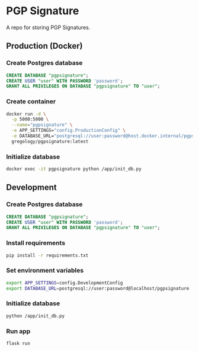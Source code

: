 # PGP Signature

A repo for storing PGP Signatures.

## Production (Docker)

### Create Postgres database

```SQL
CREATE DATABASE "pgpsignature";
CREATE USER "user" WITH PASSWORD 'password';
GRANT ALL PRIVILEGES ON DATABASE "pgpsignature" TO "user";
```

### Create container

```bash
docker run -d \
  -p 5000:5000 \
  --name="pgpsignature" \
  -e APP_SETTINGS="config.ProductionConfig" \
  -e DATABASE_URL="postgresql://user:password@host.docker.internal/pgpsignature" \
  gregology/pgpsignature:latest
```

### Initialize database

```bash
docker exec -it pgpsignature python /app/init_db.py 
```

## Development

### Create Postgres database

```SQL
CREATE DATABASE "pgpsignature";
CREATE USER "user" WITH PASSWORD 'password';
GRANT ALL PRIVILEGES ON DATABASE "pgpsignature" TO "user";
```

### Install requirements
```bash
pip install -r requirements.txt
```
### Set environment variables

```bash
export APP_SETTINGS=config.DevelopmentConfig
export DATABASE_URL=postgresql://user:password@localhost/pgpsignature
```

### Initialize database

```bash
python /app/init_db.py 
```

### Run app

```bash
flask run
```
